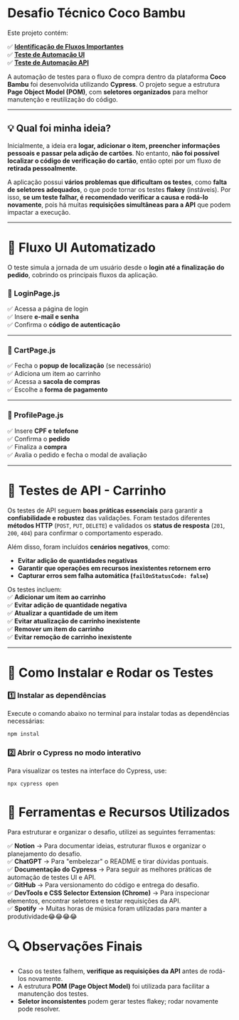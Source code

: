 # **Desafio Técnico Coco Bambu**  

Este projeto contém:  

✅ [**Identificação de Fluxos Importantes**](fluxos_importantes.md)  
✅ [**Teste de Automação UI**](cypress/e2e/ui_tests.cy.js)  
✅ [**Teste de Automação API**](cypress/e2e/api_cart_tests.cy.js)  

A automação de testes para o fluxo de compra dentro da plataforma **Coco Bambu** foi desenvolvida utilizando **Cypress**. O projeto segue a estrutura **Page Object Model (POM)**, com **seletores organizados** para melhor manutenção e reutilização do código.  

---

## **💡 Qual foi minha ideia?**  

Inicialmente, a ideia era **logar, adicionar o item, preencher informações pessoais e passar pela adição de cartões**. No entanto, **não foi possível localizar o código de verificação do cartão**, então optei por um fluxo de **retirada pessoalmente**.  

A aplicação possui **vários problemas que dificultam os testes**, como **falta de seletores adequados**, o que pode tornar os testes **flakey** (instáveis). Por isso, **se um teste falhar, é recomendado verificar a causa e rodá-lo novamente**, pois há muitas **requisições simultâneas para a API** que podem impactar a execução.  

---

# **📌 Fluxo UI Automatizado**  

O teste simula a jornada de um usuário desde o **login até a finalização do pedido**, cobrindo os principais fluxos da aplicação.  

### **🔹 LoginPage.js**  
✅ Acessa a página de login  
✅ Insere **e-mail e senha**  
✅ Confirma o **código de autenticação**  

---

### **🔹 CartPage.js**  
✅ Fecha o **popup de localização** (se necessário)  
✅ Adiciona um item ao carrinho  
✅ Acessa a **sacola de compras**  
✅ Escolhe a **forma de pagamento**  

---

### **🔹 ProfilePage.js**  
✅ Insere **CPF e telefone**  
✅ Confirma o **pedido**  
✅ Finaliza a **compra**  
✅ Avalia o pedido e fecha o modal de avaliação  

---

# **📌 Testes de API - Carrinho**  

Os testes de API seguem **boas práticas essenciais** para garantir a **confiabilidade e robustez** das validações. Foram testados diferentes **métodos HTTP** (`POST`, `PUT`, `DELETE`) e validados os **status de resposta** (`201`, `200`, `404`) para confirmar o comportamento esperado.  

Além disso, foram incluídos **cenários negativos**, como:  
- **Evitar adição de quantidades negativas**  
- **Garantir que operações em recursos inexistentes retornem erro**  
- **Capturar erros sem falha automática (`failOnStatusCode: false`)**  

Os testes incluem:  
✅ **Adicionar um item ao carrinho**  
✅ **Evitar adição de quantidade negativa**  
✅ **Atualizar a quantidade de um item**  
✅ **Evitar atualização de carrinho inexistente**  
✅ **Remover um item do carrinho**  
✅ **Evitar remoção de carrinho inexistente**  

---

# **🚀 Como Instalar e Rodar os Testes**  

### **1️⃣ Instalar as dependências**  
Execute o comando abaixo no terminal para instalar todas as dependências necessárias:  
```bash
npm instal
```
### **2️⃣ Abrir o Cypress no modo interativo**

Para visualizar os testes na interface do Cypress, use:
```bash
npx cypress open
```
# **📌 Ferramentas e Recursos Utilizados**  

Para estruturar e organizar o desafio, utilizei as seguintes ferramentas:  

✅ **Notion** → Para documentar ideias, estruturar fluxos e organizar o planejamento do desafio.  
✅ **ChatGPT** → Para "embelezar" o README e tirar dúvidas pontuais.  
✅ **Documentação do Cypress** → Para seguir as melhores práticas de automação de testes UI e API.  
✅ **GitHub** → Para versionamento do código e entrega do desafio.  
✅ **DevTools e CSS Selector Extension (Chrome)** → Para inspecionar elementos, encontrar seletores e testar requisições da API.  
✅ **Spotify** → Muitas horas de música foram utilizadas para manter a produtividade😂😂😂😂 

# **🔍 Observações Finais**

- Caso os testes falhem, **verifique as requisições da API** antes de rodá-los novamente.
- A estrutura **POM (Page Object Model)** foi utilizada para facilitar a manutenção dos testes.
- **Seletor inconsistentes** podem gerar testes flakey; rodar novamente pode resolver.



